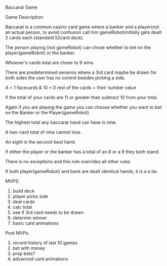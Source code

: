 Baccarat Game 

Game Description:

Baccarat is a common casino card game where a banker and a player(not an actual person, to avoid confusion call him 
gameRobot)initially gets dealt 2 cards each (standard 52card deck).

The person playing (not gameRobot) can chose whether to bet on the player(gameRobot) or the banker. 

Whoever's cards total are closer to 9 wins. 

There are predetermined senarios where a 3rd card maybe be drawn for both sides the user has no control besides picking a side.

A = 1 facecards & 10  = 0 rest of the cards = their number value

if the total of your cards are  11 or greater than subtract 10 from your total. 

Again if you are playing the game you can choose whether you want to bet on the Banker or the Player(gameRobot)

The highest total any baccarat hand can have is nine.

A two-card total of nine cannot lose. 

An eight is the second-best hand. 

If either the player or the banker has a total of an 8 or a 9 they both stand. 

There is no exceptions and this rule overrides all other rules

If both player(gameRobot) and bank are dealt identical hands, it is a a tie.


MVPS:
1. build deck
2. player picks side 
3. deal cards 
4. calc total
5. see if 3rd card needs to be drawn
6. determin winner 
7. basic card animations 

Post MVPs:
1. record history of last 10 games 
2. bet with money
3. prop bets?
4. advanced card animations 
